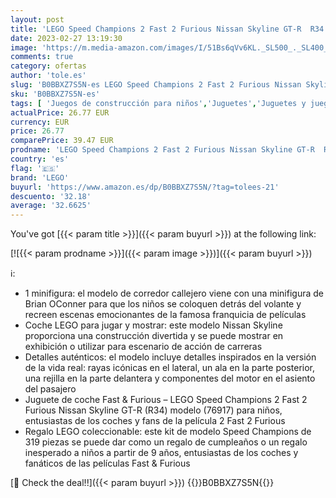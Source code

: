 ```yaml
---
layout: post
title: 'LEGO Speed Champions 2 Fast 2 Furious Nissan Skyline GT-R  R34  76917 - Juego de juguetes de construcción para niños  niños y niñas a partir de 9 años  319 piezas '
date: 2023-02-27 13:19:30
image: 'https://m.media-amazon.com/images/I/51Bs6qVv6KL._SL500_._SL400_.jpg'
comments: true
category: ofertas
author: 'tole.es'
slug: 'B0BBXZ7S5N-es LEGO Speed Champions 2 Fast 2 Furious Nissan Skyline GT-R...'
sku: 'B0BBXZ7S5N-es'
tags: [ 'Juegos de construcción para niños','Juguetes','Juguetes y juegos','Sets de construcción','lego','🇪🇸', ]
actualPrice: 26.77 EUR
currency: EUR
price: 26.77
comparePrice: 39.47 EUR
prodname: 'LEGO Speed Champions 2 Fast 2 Furious Nissan Skyline GT-R  R34  76917 - Juego de juguetes de construcción para niños  niños y niñas a partir de 9 años  319 piezas '
country: 'es'
flag: '🇪🇸'
brand: 'LEGO'
buyurl: 'https://www.amazon.es/dp/B0BBXZ7S5N/?tag=tolees-21'
descuento: '32.18'
average: '32.6625'
---
```


You've got [{{< param title >}}]({{< param buyurl >}}) at the following link:

[![{{< param prodname >}}]({{< param image >}})]({{< param buyurl >}})

ℹ️:

- 1 minifigura: el modelo de corredor callejero viene con una minifigura de Brian OConner para que los niños se coloquen detrás del volante y recreen escenas emocionantes de la famosa franquicia de películas
- Coche LEGO para jugar y mostrar: este modelo Nissan Skyline proporciona una construcción divertida y se puede mostrar en exhibición o utilizar para escenario de acción de carreras
- Detalles auténticos: el modelo incluye detalles inspirados en la versión de la vida real: rayas icónicas en el lateral, un ala en la parte posterior, una rejilla en la parte delantera y componentes del motor en el asiento del pasajero
- Juguete de coche Fast & Furious – LEGO Speed Champions 2 Fast 2 Furious Nissan Skyline GT-R (R34) modelo (76917) para niños, entusiastas de los coches y fans de la película 2 Fast 2 Furious
- Regalo LEGO coleccionable: este kit de modelo Speed Champions de 319 piezas se puede dar como un regalo de cumpleaños o un regalo inesperado a niños a partir de 9 años, entusiastas de los coches y fanáticos de las películas Fast & Furious

[🛒 Check the deal!!]({{< param buyurl >}})
{{<world>}}B0BBXZ7S5N{{</world>}}
